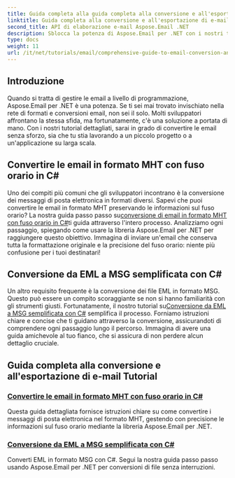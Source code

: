 ```yaml
---
title: Guida completa alla guida completa alla conversione e all'esportazione di e-mail
linktitle: Guida completa alla conversione e all'esportazione di e-mail
second_title: API di elaborazione e-mail Aspose.Email .NET
description: Sblocca la potenza di Aspose.Email per .NET con i nostri tutorial completi per la Guida completa alla conversione e all'esportazione di email. Impara a convertire i formati facilmente.
type: docs
weight: 11
url: /it/net/tutorials/email/comprehensive-guide-to-email-conversion-and-export/
---
```

## Introduzione

Quando si tratta di gestire le email a livello di programmazione, Aspose.Email per .NET è una potenza. Se ti sei mai trovato invischiato nella rete di formati e conversioni email, non sei il solo. Molti sviluppatori affrontano la stessa sfida, ma fortunatamente, c'è una soluzione a portata di mano. Con i nostri tutorial dettagliati, sarai in grado di convertire le email senza sforzo, sia che tu stia lavorando a un piccolo progetto o a un'applicazione su larga scala.

## Convertire le email in formato MHT con fuso orario in C#

 Uno dei compiti più comuni che gli sviluppatori incontrano è la conversione dei messaggi di posta elettronica in formati diversi. Sapevi che puoi convertire le email in formato MHT preservando le informazioni sul fuso orario? La nostra guida passo passo su[conversione di email in formato MHT con fuso orario in C#](./convert-emails-to-mht-format-with-timezone-in-csharp/)ti guida attraverso l'intero processo. Analizziamo ogni passaggio, spiegando come usare la libreria Aspose.Email per .NET per raggiungere questo obiettivo. Immagina di inviare un'email che conserva tutta la formattazione originale e la precisione del fuso orario: niente più confusione per i tuoi destinatari!

## Conversione da EML a MSG semplificata con C#

 Un altro requisito frequente è la conversione dei file EML in formato MSG. Questo può essere un compito scoraggiante se non si hanno familiarità con gli strumenti giusti. Fortunatamente, il nostro tutorial su[Conversione da EML a MSG semplificata con C#](./eml-to-msg-convert-made-easy-using-csharp/) semplifica il processo. Forniamo istruzioni chiare e concise che ti guidano attraverso la conversione, assicurandoti di comprendere ogni passaggio lungo il percorso. Immagina di avere una guida amichevole al tuo fianco, che si assicura di non perdere alcun dettaglio cruciale. 

## Guida completa alla conversione e all'esportazione di e-mail Tutorial
### [Convertire le email in formato MHT con fuso orario in C#](./convert-emails-to-mht-format-with-timezone-in-csharp/)
Questa guida dettagliata fornisce istruzioni chiare su come convertire i messaggi di posta elettronica nel formato MHT, gestendo con precisione le informazioni sul fuso orario mediante la libreria Aspose.Email per .NET.
### [Conversione da EML a MSG semplificata con C#](./eml-to-msg-convert-made-easy-using-csharp/)
Converti EML in formato MSG con C#. Segui la nostra guida passo passo usando Aspose.Email per .NET per conversioni di file senza interruzioni.